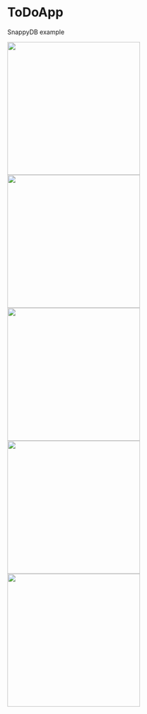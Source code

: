 # ToDoApp
SnappyDB example

<img src="https://github.com/RomanTourdyiev/ToDoApp/blob/master/Screenshot_1564209534.png" width="300">

<img src="https://github.com/RomanTourdyiev/ToDoApp/blob/master/Screenshot_1564209538.png" width="300">

<img src="https://github.com/RomanTourdyiev/ToDoApp/blob/master/Screenshot_1564209548.png" width="300">

<img src="https://github.com/RomanTourdyiev/ToDoApp/blob/master/Screenshot_1564209560.png" width="300">

<img src="https://github.com/RomanTourdyiev/ToDoApp/blob/master/Screenshot_1564209563.png" width="300">
